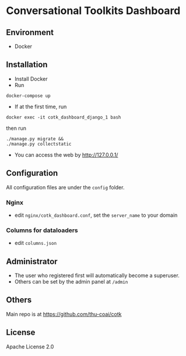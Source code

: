 # Conversational Toolkits Dashboard

## Environment

* Docker

## Installation

* Install Docker
* Run
```
docker-compose up
```

* If at the first time, run
```
docker exec -it cotk_dashboard_django_1 bash
```

then run
```
./manage.py migrate &&
./manage.py collectstatic
```

* You can access the web by http://127.0.0.1/

## Configuration

All configuration files are under the `config` folder.

### Nginx

* edit `nginx/cotk_dashboard.conf`, set the `server_name` to your domain

### Columns for dataloaders

* edit `columns.json`

## Administrator

* The user who registered first will automatically become a superuser.
* Others can be set by the admin panel at `/admin`

## Others

Main repo is at https://github.com/thu-coai/cotk

## License

Apache License 2.0
